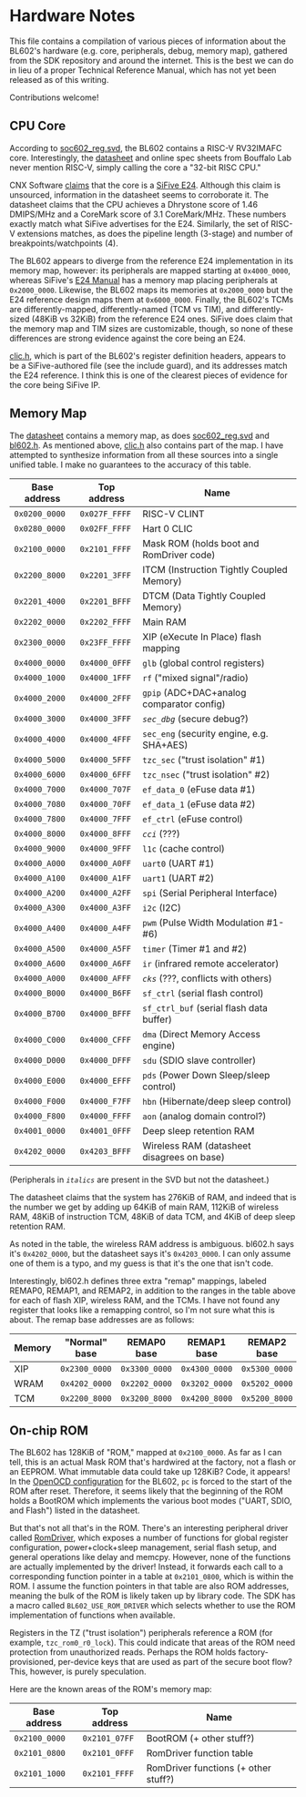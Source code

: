 Hardware Notes
==============

This file contains a compilation of various pieces of information about the
BL602's hardware (e.g. core, peripherals, debug, memory map), gathered from
the SDK repository and around the internet. This is the best we can do in lieu
of a proper Technical Reference Manual, which has not yet been released as of
this writing.

Contributions welcome!

CPU Core
--------
According to [soc602_reg.svd][2], the BL602 contains a RISC-V RV32IMAFC core.
Interestingly, the [datasheet][1] and online spec sheets from Bouffalo Lab
never mention RISC-V, simply calling the core a "32-bit RISC CPU."

CNX Software [claims][5] that the core is a [SiFive E24][6]. Although this
claim is unsourced, information in the datasheet seems to corroborate it. The
datasheet claims that the CPU achieves a Dhrystone score of 1.46 DMIPS/MHz and
a CoreMark score of 3.1 CoreMark/MHz. These numbers exactly match what SiFive
advertises for the E24. Similarly, the set of RISC-V extensions matches, as
does the pipeline length (3-stage) and number of breakpoints/watchpoints (4).

The BL602 appears to diverge from the reference E24 implementation in its
memory map, however: its peripherals are mapped starting at `0x4000_0000`,
whereas SiFive's [E24 Manual][7] has a memory map placing peripherals at
`0x2000_0000`. Likewise, the BL602 maps its memories at `0x2000_0000` but the
E24 reference design maps them at `0x6000_0000`. Finally, the BL602's TCMs are
differently-mapped, differently-named (TCM vs TIM), and differently-sized
(48KiB vs 32KiB) from the reference E24 ones. SiFive does claim that the memory
map and TIM sizes are customizable, though, so none of these differences are
strong evidence against the core being an E24.

[clic.h][4], which is part of the BL602's register definition headers, appears
to be a SiFive-authored file (see the include guard), and its addresses match
the E24 reference. I think this is one of the clearest pieces of evidence for
the core being SiFive IP.

Memory Map
----------
The [datasheet][1] contains a memory map, as does [soc602_reg.svd][2] and
[bl602.h][3]. As mentioned above, [clic.h][4] also contains part of the map. I
have attempted to synthesize information from all these sources into a single
unified table. I make no guarantees to the accuracy of this table.

| Base address  | Top address   |  Name                                      |
|---------------|---------------|--------------------------------------------|
| `0x0200_0000` | `0x027F_FFFF` |  RISC-V CLINT                              |
| `0x0280_0000` | `0x02FF_FFFF` |  Hart 0 CLIC                               |
| `0x2100_0000` | `0x2101_FFFF` |  Mask ROM (holds boot and RomDriver code)  |
| `0x2200_8000` | `0x2201_3FFF` |  ITCM (Instruction Tightly Coupled Memory) |
| `0x2201_4000` | `0x2201_BFFF` |  DTCM (Data Tightly Coupled Memory)        |
| `0x2202_0000` | `0x2202_FFFF` |  Main RAM                                  |
| `0x2300_0000` | `0x23FF_FFFF` |  XIP (eXecute In Place) flash mapping      |
| `0x4000_0000` | `0x4000_0FFF` |  `glb` (global control registers)          |
| `0x4000_1000` | `0x4000_1FFF` |  `rf` ("mixed signal"/radio)               |
| `0x4000_2000` | `0x4000_2FFF` |  `gpip` (ADC+DAC+analog comparator config) |
| `0x4000_3000` | `0x4000_3FFF` |  *`sec_dbg`* (secure debug?)               |
| `0x4000_4000` | `0x4000_4FFF` |  `sec_eng` (security engine, e.g. SHA+AES) |
| `0x4000_5000` | `0x4000_5FFF` |  `tzc_sec` ("trust isolation" #1)          |
| `0x4000_6000` | `0x4000_6FFF` |  `tzc_nsec` ("trust isolation" #2)         |
| `0x4000_7000` | `0x4000_707F` |  `ef_data_0` (eFuse data #1)               |
| `0x4000_7080` | `0x4000_70FF` |  `ef_data_1` (eFuse data #2)               |
| `0x4000_7800` | `0x4000_7FFF` |  `ef_ctrl` (eFuse control)                 |
| `0x4000_8000` | `0x4000_8FFF` |  *`cci`* (???)                             |
| `0x4000_9000` | `0x4000_9FFF` |  `l1c` (cache control)                     |
| `0x4000_A000` | `0x4000_A0FF` |  `uart0` (UART #1)                         |
| `0x4000_A100` | `0x4000_A1FF` |  `uart1` (UART #2)                         |
| `0x4000_A200` | `0x4000_A2FF` |  `spi` (Serial Peripheral Interface)       |
| `0x4000_A300` | `0x4000_A3FF` |  `i2c` (I2C)                               |
| `0x4000_A400` | `0x4000_A4FF` |  `pwm` (Pulse Width Modulation #1-#6)      |
| `0x4000_A500` | `0x4000_A5FF` |  `timer` (Timer #1 and #2)                 |
| `0x4000_A600` | `0x4000_A6FF` |  `ir` (infrared remote accelerator)        |
| `0x4000_A000` | `0x4000_AFFF` |  *`cks`* (???, conflicts with others)      |
| `0x4000_B000` | `0x4000_B6FF` |  `sf_ctrl` (serial flash control)          |
| `0x4000_B700` | `0x4000_BFFF` |  `sf_ctrl_buf` (serial flash data buffer)  |
| `0x4000_C000` | `0x4000_CFFF` |  `dma` (Direct Memory Access engine)       |
| `0x4000_D000` | `0x4000_DFFF` |  `sdu` (SDIO slave controller)             |
| `0x4000_E000` | `0x4000_EFFF` |  `pds` (Power Down Sleep/sleep control)    |
| `0x4000_F000` | `0x4000_F7FF` |  `hbn` (Hibernate/deep sleep control)      |
| `0x4000_F800` | `0x4000_FFFF` |  `aon` (analog domain control?)            |
| `0x4001_0000` | `0x4001_0FFF` |  Deep sleep retention RAM                  |
| `0x4202_0000` | `0x4203_BFFF` |  Wireless RAM (datasheet disagrees on base)|

(Peripherals in *`italics`* are present in the SVD but not the datasheet.)

The datasheet claims that the system has 276KiB of RAM, and indeed that is the
number we get by adding up 64KiB of main RAM, 112KiB of wireless RAM, 48KiB of
instruction TCM, 48KiB of data TCM, and 4KiB of deep sleep retention RAM.

As noted in the table, the wireless RAM address is ambiguous. bl602.h says it's
`0x4202_0000`, but the datasheet says it's `0x4203_0000`. I can only assume one
of them is a typo, and my guess is that it's the one that isn't code.

Interestingly, bl602.h defines three extra "remap" mappings, labeled REMAP0,
REMAP1, and REMAP2, in addition to the ranges in the table above for each of
flash XIP, wireless RAM, and the TCMs. I have not found any register that looks
like a remapping control, so I'm not sure what this is about. The remap base
addresses are as follows:

| Memory | "Normal" base | REMAP0 base   | REMAP1 base   | REMAP2 base   |
|--------|---------------|---------------|---------------|---------------|
| XIP    | `0x2300_0000` | `0x3300_0000` | `0x4300_0000` | `0x5300_0000` |
| WRAM   | `0x4202_0000` | `0x2202_0000` | `0x3202_0000` | `0x5202_0000` |
| TCM    | `0x2200_8000` | `0x3200_8000` | `0x4200_8000` | `0x5200_8000` |

On-chip ROM
-----------
The BL602 has 128KiB of "ROM," mapped at `0x2100_0000`. As far as I can tell,
this is an actual Mask ROM that's hardwired at the factory, not a flash or an
EEPROM. What immutable data could take up 128KiB? Code, it appears! In the
[OpenOCD configuration][8] for the BL602, `pc` is forced to the start of the
ROM after reset. Therefore, it seems likely that the beginning of the ROM holds
a BootROM which implements the various boot modes ("UART, SDIO, and Flash")
listed in the datasheet.

But that's not all that's in the ROM. There's an interesting peripheral driver
called [RomDriver][9], which exposes a number of functions for global register
configuration, power+clock+sleep management, serial flash setup, and general
operations like delay and memcpy. However, none of the functions are actually
implemented by the driver! Instead, it forwards each call to a corresponding
function pointer in a table at `0x2101_0800`, which is within the ROM. I assume
the function pointers in that table are also ROM addresses, meaning the bulk
of the ROM is likely taken up by library code. The SDK has a macro called
`BL602_USE_ROM_DRIVER` which selects whether to use the ROM implementation of
functions when available.

Registers in the TZ ("trust isolation") peripherals reference a ROM (for
example, `tzc_rom0_r0_lock`). This could indicate that areas of the ROM need
protection from unauthorized reads. Perhaps the ROM holds factory-provisioned,
per-device keys that are used as part of the secure boot flow? This, however,
is purely speculation.

Here are the known areas of the ROM's memory map:

| Base address  | Top address   |  Name                                      |
|---------------|---------------|--------------------------------------------|
| `0x2100_0000` | `0x2101_07FF` |  BootROM (+ other stuff?)                  |
| `0x2101_0800` | `0x2101_0FFF` |  RomDriver function table                  |
| `0x2101_1000` | `0x2101_FFFF` |  RomDriver functions (+ other stuff?)      |

[1]: ../mirrored/BL602_BL604_DS_Datasheet.pdf
[2]: https://github.com/pine64/bl_iot_sdk/tree/master/components/bl602/bl602_std/bl602_std/Device/Bouffalo/BL602/Peripherals/soc602_reg.svd
[3]: https://github.com/pine64/bl_iot_sdk/tree/master/components/bl602/bl602_std/bl602_std/Device/Bouffalo/BL602/Peripherals/bl602.svd
[4]: https://github.com/pine64/bl_iot_sdk/tree/master/components/bl602/bl602_std/bl602_std/RISCV/Core/Include/clic.h
[5]: https://www.cnx-software.com/2020/10/24/bl602-bl604-risc-v-wifi-bluetooth-5-0-le-soc-will-sell-at-esp8266-price-point/#comment-576285
[6]: https://www.sifive.com/cores/e24
[7]: https://sifive.cdn.prismic.io/sifive/dffb6a15-80b3-42cb-99e1-23ce6fd1d052_sifive_E24_rtl_full_20G1.03.00_manual.pdf
[8]: https://github.com/pine64/bl_iot_sdk/tree/master/tools/debug/tgt_602.cfg
[9]: https://github.com/pine64/bl_iot_sdk/tree/master/components/bl602/bl602_std/bl602_std/StdDriver/Inc/bl602_romdriver.h
